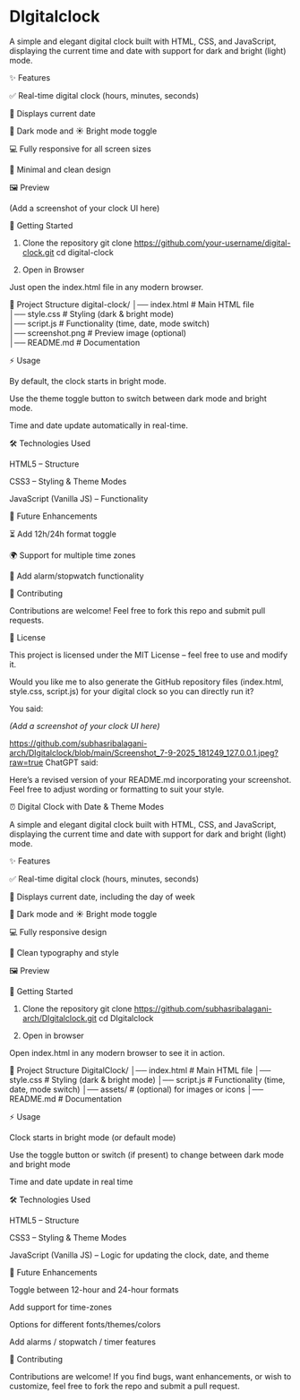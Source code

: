 # DIgitalclock

  A simple and elegant digital clock built with HTML, CSS, and JavaScript, displaying the current time and date with support for dark and bright (light) mode.

✨ Features

✅ Real-time digital clock (hours, minutes, seconds)

📅 Displays current date

🌙 Dark mode and ☀️ Bright mode toggle

💻 Fully responsive for all screen sizes

🎨 Minimal and clean design

🖼️ Preview


(Add a screenshot of your clock UI here)

🚀 Getting Started
1. Clone the repository
git clone https://github.com/your-username/digital-clock.git
cd digital-clock

2. Open in Browser

Just open the index.html file in any modern browser.

📂 Project Structure
digital-clock/
│── index.html      # Main HTML file  
│── style.css       # Styling (dark & bright mode)  
│── script.js       # Functionality (time, date, mode switch)  
│── screenshot.png  # Preview image (optional)  
│── README.md       # Documentation  

⚡ Usage

By default, the clock starts in bright mode.

Use the theme toggle button to switch between dark mode and bright mode.

Time and date update automatically in real-time.

🛠️ Technologies Used

HTML5 – Structure

CSS3 – Styling & Theme Modes

JavaScript (Vanilla JS) – Functionality

📌 Future Enhancements

⏳ Add 12h/24h format toggle

🌍 Support for multiple time zones

🎵 Add alarm/stopwatch functionality

🤝 Contributing

Contributions are welcome! Feel free to fork this repo and submit pull requests.

📜 License

This project is licensed under the MIT License – feel free to use and modify it.

Would you like me to also generate the GitHub repository files (index.html, style.css, script.js) for your digital clock so you can directly run it?

You said:

_(Add a screenshot of your clock UI here)_

https://github.com/subhasribalagani-arch/DIgitalclock/blob/main/Screenshot_7-9-2025_181249_127.0.0.1.jpeg?raw=true
ChatGPT said:

Here’s a revised version of your README.md incorporating your screenshot. Feel free to adjust wording or formatting to suit your style.

⏰ Digital Clock with Date & Theme Modes

A simple and elegant digital clock built with HTML, CSS, and JavaScript, displaying the current time and date with support for dark and bright (light) mode.

✨ Features

✅ Real-time digital clock (hours, minutes, seconds)

📅 Displays current date, including the day of week

🌙 Dark mode and ☀️ Bright mode toggle

💻 Fully responsive design

🎨 Clean typography and style

🖼️ Preview


🚀 Getting Started
1. Clone the repository
git clone https://github.com/subhasribalagani-arch/DIgitalclock.git
cd DIgitalclock

2. Open in browser

Open index.html in any modern browser to see it in action.

📂 Project Structure
DigitalClock/
│── index.html      # Main HTML file
│── style.css       # Styling (dark & bright mode)
│── script.js       # Functionality (time, date, mode switch)
│── assets/         # (optional) for images or icons
│── README.md       # Documentation

⚡ Usage

Clock starts in bright mode (or default mode)

Use the toggle button or switch (if present) to change between dark mode and bright mode

Time and date update in real time

🛠️ Technologies Used

HTML5 – Structure

CSS3 – Styling & Theme Modes

JavaScript (Vanilla JS) – Logic for updating the clock, date, and theme

📌 Future Enhancements

Toggle between 12-hour and 24-hour formats

Add support for time-zones

Options for different fonts/themes/colors

Add alarms / stopwatch / timer features

🤝 Contributing

Contributions are welcome! If you find bugs, want enhancements, or wish to customize, feel free to fork the repo and submit a pull request.
